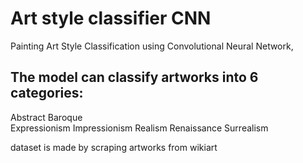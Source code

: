 # Art style classifier CNN
Painting Art Style Classification using Convolutional Neural Network, 
## The model can classify artworks into 6 categories:
Abstract
Baroque  
Expressionism
Impressionism
Realism
Renaissance
Surrealism




dataset is made by scraping artworks from wikiart
